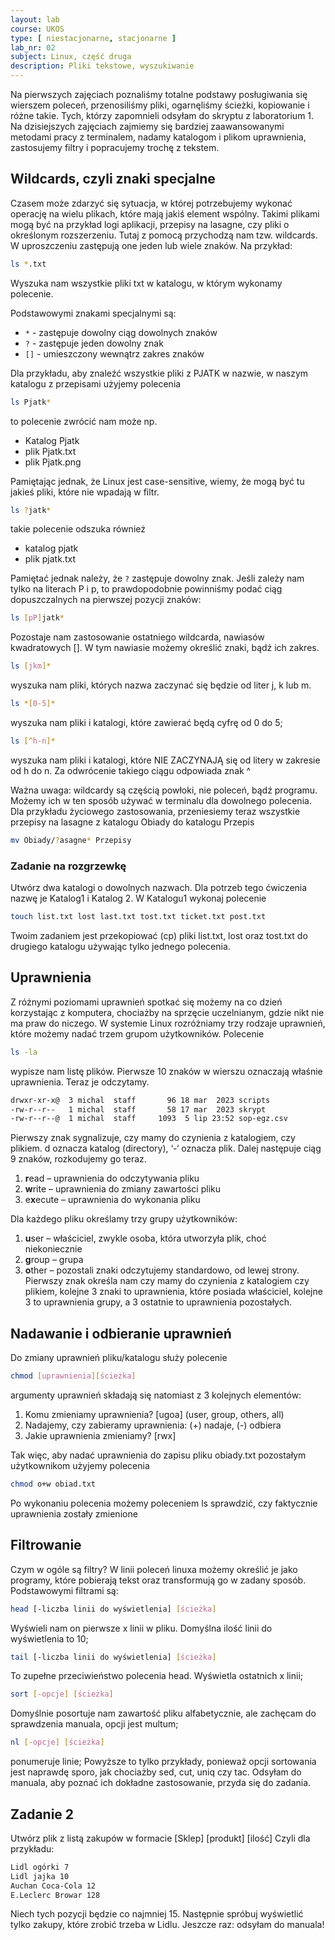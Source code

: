 ```yaml
---
layout: lab
course: UKOS
type: [ niestacjonarne, stacjonarne ]
lab_nr: 02
subject: Linux, część druga
description: Pliki tekstowe, wyszukiwanie
---
```

Na pierwszych zajęciach poznaliśmy totalne podstawy posługiwania się wierszem poleceń, przenosiliśmy pliki, ogarnęliśmy ścieżki, kopiowanie i różne takie. Tych, którzy zapomnieli odsyłam do skryptu z laboratorium 1.
Na dzisiejszych zajęciach zajmiemy się bardziej zaawansowanymi metodami pracy z terminalem, nadamy katalogom i plikom uprawnienia, zastosujemy filtry i popracujemy trochę z tekstem.

## Wildcards, czyli znaki specjalne
Czasem może zdarzyć się sytuacja, w której potrzebujemy wykonać operację na wielu plikach, które mają jakiś element wspólny. Takimi plikami mogą być na przykład logi aplikacji, przepisy na lasagne, czy pliki o określonym rozszerzeniu. Tutaj z pomocą przychodzą nam tzw. wildcards. W uproszczeniu zastępują one jeden lub wiele znaków. Na przykład:
```bash
ls *.txt
```
Wyszuka nam wszystkie pliki txt w katalogu, w którym wykonamy polecenie.

Podstawowymi znakami specjalnymi są:
- ```*``` - zastępuje dowolny ciąg dowolnych znaków
- ```?``` - zastępuje jeden dowolny znak
- ```[]``` - umieszczony wewnątrz zakres znaków

Dla przykładu, aby znaleźć wszystkie pliki z PJATK w nazwie, w naszym katalogu z przepisami użyjemy polecenia
```bash
ls Pjatk*
```

to polecenie zwrócić nam może np.
- Katalog Pjatk
- plik Pjatk.txt
- plik Pjatk.png

Pamiętając jednak, że Linux jest case-sensitive, wiemy, że mogą być tu jakieś pliki, które nie wpadają w filtr. 

```bash
ls ?jatk*
```
takie polecenie odszuka również
- katalog pjatk
- plik pjatk.txt

Pamiętać jednak należy, że ```?``` zastępuje dowolny znak. Jeśli zależy nam tylko na literach P i p, to prawdopodobnie powinniśmy podać ciąg dopuszczalnych na pierwszej pozycji znaków:

```bash
ls [pP]jatk*
```

Pozostaje nam zastosowanie ostatniego wildcarda, nawiasów kwadratowych []. W tym nawiasie możemy określić znaki, bądź ich zakres.

```bash
ls [jkm]*
```
wyszuka nam pliki, których nazwa zaczynać się będzie od liter j, k lub m.

```bash
ls *[0-5]*
```
wyszuka nam pliki i katalogi, które zawierać będą cyfrę od 0 do 5;

```bash
ls [^h-n]*
```
wyszuka nam pliki i katalogi, które NIE ZACZYNAJĄ się od litery w zakresie od h do n. Za odwrócenie takiego ciągu odpowiada znak ^

Ważna uwaga: wildcardy są częścią powłoki, nie poleceń, bądź programu. Możemy ich w ten sposób używać w terminalu dla dowolnego polecenia. Dla przykładu życiowego zastosowania, przeniesiemy teraz wszystkie przepisy na lasagne z katalogu Obiady do katalogu Przepis

```bash
mv Obiady/?asagne* Przepisy
```

### Zadanie na rozgrzewkę

Utwórz dwa katalogi o dowolnych nazwach. Dla potrzeb tego ćwiczenia nazwę je Katalog1 i Katalog 2. W Katalogu1 wykonaj polecenie

```bash
touch list.txt lost last.txt tost.txt ticket.txt post.txt
```

Twoim zadaniem jest przekopiować (cp) pliki list.txt, lost oraz tost.txt do drugiego katalogu używając tylko jednego polecenia.

## Uprawnienia
Z różnymi poziomami uprawnień spotkać się możemy na co dzień korzystając z komputera, chociażby na sprzęcie uczelnianym, gdzie nikt nie ma praw do niczego. W systemie Linux rozróżniamy trzy rodzaje uprawnień, które możemy nadać trzem grupom użytkowników. Polecenie
```bash
ls -la
```

wypisze nam listę plików. Pierwsze 10 znaków w wierszu oznaczają właśnie uprawnienia. Teraz je odczytamy.

```bash
drwxr-xr-x@  3 michal  staff       96 18 mar  2023 scripts
-rw-r--r--   1 michal  staff       58 17 mar  2023 skrypt
-rw-r--r--@  1 michal  staff     1093  5 lip 23:52 sop-egz.csv
```

Pierwszy znak sygnalizuje, czy mamy do czynienia z katalogiem, czy plikiem. d oznacza katalog (directory), ‘-‘ oznacza plik. Dalej następuje ciąg 9 znaków, rozkodujemy go teraz.
1. **r**ead – uprawnienia do odczytywania pliku
2. **w**rite – uprawnienia do zmiany zawartości pliku
3. e**x**ecute – uprawnienia do wykonania pliku

Dla każdego pliku określamy trzy grupy użytkowników:
1. **u**ser – właściciel, zwykle osoba, która utworzyła plik, choć niekoniecznie
2. **g**roup – grupa
3. **o**ther – pozostali
znaki odczytujemy standardowo, od lewej strony. Pierwszy znak określa nam czy mamy do czynienia z katalogiem czy plikiem, kolejne 3 znaki to uprawnienia, które posiada właściciel, kolejne 3 to uprawnienia grupy, a 3 ostatnie to uprawnienia pozostałych.

## Nadawanie i odbieranie uprawnień
Do zmiany uprawnień pliku/katalogu służy polecenie
```bash
chmod [uprawnienia][ścieżka]
```

argumenty uprawnień składają się natomiast z 3 kolejnych elementów:
1. Komu zmieniamy uprawnienia? [ugoa] (user, group, others, all)
2. Nadajemy, czy zabieramy uprawnienia: (+) nadaje, (-) odbiera
3. Jakie uprawnienia zmieniamy? [rwx]

Tak więc, aby nadać uprawnienia do zapisu pliku obiady.txt pozostałym użytkownikom użyjemy polecenia

```bash
chmod o+w obiad.txt
```

Po wykonaniu polecenia możemy poleceniem ls sprawdzić, czy faktycznie uprawnienia zostały zmienione

## Filtrowanie
Czym w ogóle są filtry? W linii poleceń linuxa możemy określić je jako programy, które pobierają tekst oraz transformują go w zadany sposób. Podstawowymi filtrami są:

```bash
head [-liczba linii do wyświetlenia] [ścieżka]
```

Wyświeli nam on pierwsze x linii w pliku. Domyślna ilość linii do wyświetlenia to 10;

```bash
tail [-liczba linii do wyświetlenia] [ścieżka]
```

To zupełne przeciwieństwo polecenia head. Wyświetla ostatnich x linii;



```bash
sort [-opcje] [ścieżka]
```

Domyślnie posortuje nam zawartość pliku alfabetycznie, ale zachęcam do sprawdzenia manuala, opcji jest multum;
```bash
nl [-opcje] [ścieżka]
```

ponumeruje linie;
Powyższe to tylko przykłady, ponieważ opcji sortowania jest naprawdę sporo, jak chociażby sed, cut, uniq czy tac. Odsyłam do manuala, aby poznać ich dokładne zastosowanie, przyda się do zadania.

## Zadanie 2

Utwórz plik z listą zakupów w formacie
[Sklep] [produkt] [ilość]
Czyli dla przykładu:
```bash
Lidl ogórki 7
Lidl jajka 10
Auchan Coca-Cola 12
E.Leclerc Browar 128
```
Niech tych pozycji będzie co najmniej 15. Następnie spróbuj wyświetlić tylko zakupy, które zrobić trzeba w Lidlu. Jeszcze raz: odsyłam do manuala!


